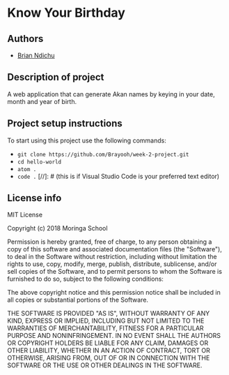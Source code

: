 # Know Your Birthday

## Authors
- [Brian Ndichu](https://github.com/brayooh)
## Description of project 
 A web application that can generate Akan names by keying in your date, month and year of birth. 
## Project setup instructions
To start using this project use the following commands:

- `git clone https://github.com/Brayooh/week-2-project.git`
- `cd hello-world`
- `atom .`
- `code .` [//]: # (this is if Visual Studio Code is your preferred text editor)

##

## License info
MIT License

Copyright (c) 2018 Moringa School

Permission is hereby granted, free of charge, to any person obtaining a copy
of this software and associated documentation files (the "Software"), to deal
in the Software without restriction, including without limitation the rights
to use, copy, modify, merge, publish, distribute, sublicense, and/or sell
copies of the Software, and to permit persons to whom the Software is
furnished to do so, subject to the following conditions:

The above copyright notice and this permission notice shall be included in all
copies or substantial portions of the Software.

THE SOFTWARE IS PROVIDED "AS IS", WITHOUT WARRANTY OF ANY KIND, EXPRESS OR
IMPLIED, INCLUDING BUT NOT LIMITED TO THE WARRANTIES OF MERCHANTABILITY,
FITNESS FOR A PARTICULAR PURPOSE AND NONINFRINGEMENT. IN NO EVENT SHALL THE
AUTHORS OR COPYRIGHT HOLDERS BE LIABLE FOR ANY CLAIM, DAMAGES OR OTHER
LIABILITY, WHETHER IN AN ACTION OF CONTRACT, TORT OR OTHERWISE, ARISING FROM,
OUT OF OR IN CONNECTION WITH THE SOFTWARE OR THE USE OR OTHER DEALINGS IN THE
SOFTWARE.
